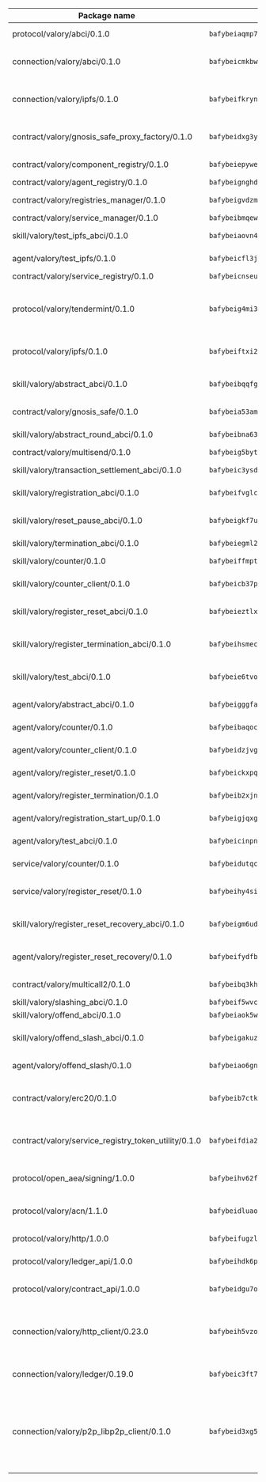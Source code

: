 | Package name                                                  | Package hash                                                  | Description                                                                                                                |
| ------------------------------------------------------------- | ------------------------------------------------------------- | -------------------------------------------------------------------------------------------------------------------------- |
| protocol/valory/abci/0.1.0                                    | `bafybeiaqmp7kocbfdboksayeqhkbrynvlfzsx4uy4x6nohywnmaig4an7u` | A protocol for ABCI requests and responses.                                                                                |
| connection/valory/abci/0.1.0                                  | `bafybeicmkbwcorbnv2aqf545anmbx6ouumh3kiqngqa7yue4vug7njzzpe` | connection to wrap communication with an ABCI server.                                                                      |
| connection/valory/ipfs/0.1.0                                  | `bafybeifkrynw6jjg7bs7nw535m5bcrav5qab27vr5ktgfuvf65dpazc4ci` | A connection responsible for uploading and downloading files from IPFS.                                                    |
| contract/valory/gnosis_safe_proxy_factory/0.1.0               | `bafybeidxg3y2rkgpqxvzmr6ydy7os2q6lijtsm5oec4k4lyx2olpa5mbfu` | Gnosis Safe proxy factory (GnosisSafeProxyFactory) contract                                                                |
| contract/valory/component_registry/0.1.0                      | `bafybeiepywewigowj533f55orx7oys3kk5lgdc247p2267scqfyp4gnqle` | Component registry contract                                                                                                |
| contract/valory/agent_registry/0.1.0                          | `bafybeignghdk7oqvyg722gz66tbuj2vj4vkatguj4b6lf5fqzqxkktcke4` | Agent registry contract                                                                                                    |
| contract/valory/registries_manager/0.1.0                      | `bafybeigvdzmxq2kfizvhwu43vcjlsddkftltv53e5xc7yqnadweari3kqi` | Registries Manager contract                                                                                                |
| contract/valory/service_manager/0.1.0                         | `bafybeibmqewfh5wnayopneyv4vx35n5k7loavzmcazyevntdoskw7vasom` | Service Manager contract                                                                                                   |
| skill/valory/test_ipfs_abci/0.1.0                             | `bafybeiaovn4h5rygdhwr2nxxssmf4r37fg2z57m5qzds3zgigqaniq2ik4` | IPFS e2e testing application.                                                                                              |
| agent/valory/test_ipfs/0.1.0                                  | `bafybeicfl3jc63z2wuvukvr57i6ox72d6iidl5eorgmks362vqeij5o5cy` | Agent for testing the ABCI connection.                                                                                     |
| contract/valory/service_registry/0.1.0                        | `bafybeicnseur5i5ue5md7eoep6pqedibgm6tzlrwrgoshwu4xvwcbd6jmi` | Service Registry contract                                                                                                  |
| protocol/valory/tendermint/0.1.0                              | `bafybeig4mi3vmlv5zpbjbfuzcgida6j5f2nhrpedxicmrrfjweqc5r7cra` | A protocol for communication between two AEAs to share tendermint configuration details.                                   |
| protocol/valory/ipfs/0.1.0                                    | `bafybeiftxi2qhreewgsc5wevogi7yc5g6hbcbo4uiuaibauhv3nhfcdtvm` | A protocol specification for IPFS requests and responses.                                                                  |
| skill/valory/abstract_abci/0.1.0                              | `bafybeibqqfgtjdfbvexjw6v4zasz5l6ssnw6joqgookfgpia2qqhvkt33e` | The abci skill provides a template of an ABCI application.                                                                 |
| contract/valory/gnosis_safe/0.1.0                             | `bafybeia53amnoc2py4io773sblsiy4woaebckiidbkvulow62crpocvbny` | Gnosis Safe (GnosisSafeL2) contract                                                                                        |
| skill/valory/abstract_round_abci/0.1.0                        | `bafybeibna634t4w4udainzsuxwfydkbcy33alcqy6ugalcfuhoyhr53gs4` | abstract round-based ABCI application                                                                                      |
| contract/valory/multisend/0.1.0                               | `bafybeig5byt5urg2d2bsecufxe5ql7f4mezg3mekfleeh32nmuusx66p4y` | MultiSend contract                                                                                                         |
| skill/valory/transaction_settlement_abci/0.1.0                | `bafybeic3ysdc46z4ipuonc2g6vdyqaxxljvfd45cflzi2xq7o7hre6lvvy` | ABCI application for transaction settlement.                                                                               |
| skill/valory/registration_abci/0.1.0                          | `bafybeifvglcgcyla5abdth4htjxbom7vidzytk5pfjfnslpbxox2cyjxse` | ABCI application for common apps.                                                                                          |
| skill/valory/reset_pause_abci/0.1.0                           | `bafybeigkf7uh6zre3wc3btm2we7xffls4e4vurvtsou2nswbn6mcc3g52a` | ABCI application for resetting and pausing app executions.                                                                 |
| skill/valory/termination_abci/0.1.0                           | `bafybeiegml24mcz3hz5r4lu2hqtp7n5xvkyd6rnxluk6uktfygqhqcllbu` | Termination skill.                                                                                                         |
| skill/valory/counter/0.1.0                                    | `bafybeiffmptcwhlhcpdadxjcmwdvliudoineub4jq4lvlu4ecjw53sozkm` | The ABCI Counter application example.                                                                                      |
| skill/valory/counter_client/0.1.0                             | `bafybeicb37pj26xbknovfox5hwpuh26p3p44uh32tclpj5cwpgvhbmdl4y` | A client for the ABCI counter application.                                                                                 |
| skill/valory/register_reset_abci/0.1.0                        | `bafybeieztlx5stb6uvxnk6lhpl3eeizaxowajfkyt7egpgs7uzbpdyrjj4` | ABCI application for dummy skill that registers and resets                                                                 |
| skill/valory/register_termination_abci/0.1.0                  | `bafybeihsmecuc6pvejmctzwhfv52xhasi7dbn6ljakwp42e5pq3i6wj36y` | ABCI application for dummy skill that registers and resets                                                                 |
| skill/valory/test_abci/0.1.0                                  | `bafybeie6tvotlz4iky3aon54usecjsm6p6ovzcayaltddcv7v45cyj5rsm` | ABCI application for testing the ABCI connection.                                                                          |
| agent/valory/abstract_abci/0.1.0                              | `bafybeigggfaorbcfbxsbwb2mzo3oq4bembiivgxl6rqmdku63ktkgikd44` | The abstract ABCI AEA - for testing purposes only.                                                                         |
| agent/valory/counter/0.1.0                                    | `bafybeibaqocn4o222hdorjtv7s2wzifvor6eefeeh4zhvxrvpj4nd5jmxy` | The ABCI Counter example as an AEA                                                                                         |
| agent/valory/counter_client/0.1.0                             | `bafybeidzjvgadf7cjpvodgdnl72l6a6dl4qnjcocfxj53fvytl5psiwud4` | The ABCI Counter example as an AEA                                                                                         |
| agent/valory/register_reset/0.1.0                             | `bafybeickxpq2cjl7qib4xtwej54vps6sqr6i2jxxz6oigfug2xsb5m56xm` | Register reset to replicate Tendermint issue.                                                                              |
| agent/valory/register_termination/0.1.0                       | `bafybeib2xjn4kpjqsu2vgxpzrqzwgicordyyhm3uyfcbzjzwbvez47mnzy` | Register terminate to test the termination feature.                                                                        |
| agent/valory/registration_start_up/0.1.0                      | `bafybeigjqxgvmt7aossrehhnk3o2nxhtmcgplrmxvs6qcoibzzimkmgcgq` | Registration start-up ABCI example.                                                                                        |
| agent/valory/test_abci/0.1.0                                  | `bafybeicinpnmnfjfemw57akawti5tuxpnnusgbx5a3cpx6pns7omz44ywi` | Agent for testing the ABCI connection.                                                                                     |
| service/valory/counter/0.1.0                                  | `bafybeidutqcta7pujvmeaqvxqmo3jkyhpm5b5d6o4t2sooos7u35shmhtm` | A set of agents incrementing a counter                                                                                     |
| service/valory/register_reset/0.1.0                           | `bafybeihy4si6mtgelaynub6cav52dwggp4oy2uesmc2hi4yrbu4gxjxs6a` | Test and debug tendermint reset mechanism.                                                                                 |
| skill/valory/register_reset_recovery_abci/0.1.0               | `bafybeigm6udekemtopcuqmgouvouqfvhaxasjz3b5rdysvywdlqgwsn5vu` | ABCI application for dummy skill that registers and resets                                                                 |
| agent/valory/register_reset_recovery/0.1.0                    | `bafybeifydfbhuotkjtr3x4v2sln7pnc4x6xmrc44kgkzt3oz5jkxivm344` | Agent to showcase hard reset as a recovery mechanism.                                                                      |
| contract/valory/multicall2/0.1.0                              | `bafybeibq3khlnku3i7aqfty46kfj2oxos4dn2rpemzjf46sp74e77qs2vi` | The MakerDAO multicall2 contract.                                                                                          |
| skill/valory/slashing_abci/0.1.0                              | `bafybeif5wvcfvvfiafutf3xjh7px2lupdhbhshwtyql37s4oarobj5jygm` | Slashing skill.                                                                                                            |
| skill/valory/offend_abci/0.1.0                                | `bafybeiaok5wk7qees77gocr7y3xwe6msd7vgxx7p73glarhoj2aewpzjzm` | Offend ABCI application.                                                                                                   |
| skill/valory/offend_slash_abci/0.1.0                          | `bafybeigakuzcbc3pk73iyvfcaa4nqpbugqeft2hj7b6n6hs6ob4k5qulby` | ABCI application used in order to test the slashing abci                                                                   |
| agent/valory/offend_slash/0.1.0                               | `bafybeiao6gn7753pznoypcnx57fwivww4szmp7c6un4n4jlljtpvn7f55u` | Offend and slash to test the slashing feature.                                                                             |
| contract/valory/erc20/0.1.0                                   | `bafybeib7ctk3deleyxayrqvropewefr2muj4kcqe3t3wscak25bjmxnqwe` | The scaffold contract scaffolds a contract to be implemented by the developer.                                             |
| contract/valory/service_registry_token_utility/0.1.0          | `bafybeifdia2y5546tvk6xzxeaqzf2n5n7dutj2hdzbgenxohaqhjtnjqm4` | The scaffold contract scaffolds a contract to be implemented by the developer.                                             |
| protocol/open_aea/signing/1.0.0                               | `bafybeihv62fim3wl2bayavfcg3u5e5cxu3b7brtu4cn5xoxd6lqwachasi` | A protocol for communication between skills and decision maker.                                                            |
| protocol/valory/acn/1.1.0                                     | `bafybeidluaoeakae3exseupaea4i3yvvk5vivyt227xshjlffywwxzcxqe` | The protocol used for envelope delivery on the ACN.                                                                        |
| protocol/valory/http/1.0.0                                    | `bafybeifugzl63kfdmwrxwphrnrhj7bn6iruxieme3a4ntzejf6kmtuwmae` | A protocol for HTTP requests and responses.                                                                                |
| protocol/valory/ledger_api/1.0.0                              | `bafybeihdk6psr4guxmbcrc26jr2cbgzpd5aljkqvpwo64bvaz7tdti2oni` | A protocol for ledger APIs requests and responses.                                                                         |
| protocol/valory/contract_api/1.0.0                            | `bafybeidgu7o5llh26xp3u3ebq3yluull5lupiyeu6iooi2xyymdrgnzq5i` | A protocol for contract APIs requests and responses.                                                                       |
| connection/valory/http_client/0.23.0                          | `bafybeih5vzo22p2umhqo52nzluaanxx7kejvvpcpdsrdymckkyvmsim6gm` | The HTTP_client connection that wraps a web-based client connecting to a RESTful API specification.                        |
| connection/valory/ledger/0.19.0                               | `bafybeic3ft7l7ca3qgnderm4xupsfmyoihgi27ukotnz7b5hdczla2enya` | A connection to interact with any ledger API and contract API.                                                             |
| connection/valory/p2p_libp2p_client/0.1.0                     | `bafybeid3xg5k2ol5adflqloy75ibgljmol6xsvzvezebsg7oudxeeolz7e` | The libp2p client connection implements a tcp connection to a running libp2p node as a traffic delegate to send/receive envelopes to/from agents in the DHT. |
